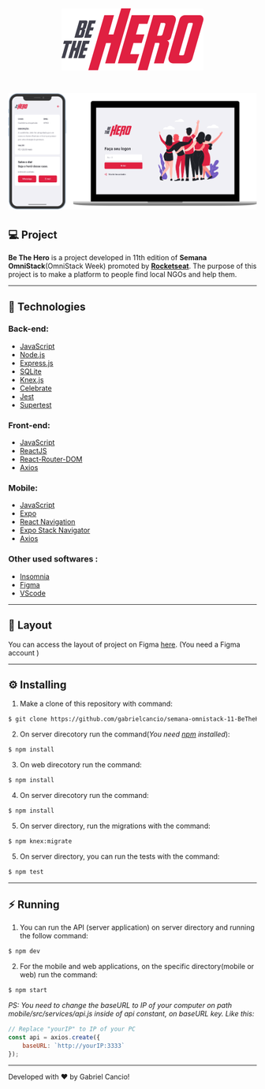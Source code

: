 <h1 align="center">
  <img src="./.github/logo.svg">
</h1>

<h1 align="center">
  <img src="./.github/bethehero.png" />
</h1>

## :computer: Project
**Be The Hero** is a project developed in 11th edition of **Semana OmniStack**(OmniStack Week) promoted by **[Rocketseat](https://github.com/Rocketseat)**. The purpose of this project is to make a platform to people find local NGOs and help them. 

---

## :rocket: Technologies
### **Back-end:**
- [JavaScript](hhttps://developer.mozilla.org/en-US/docs/Web/JavaScript)
- [Node.js](https://nodejs.org/en/)
- [Express.js](https://expressjs.com/)
- [SQLite](https://www.sqlite.org/index.html)
- [Knex.js](http://knexjs.org/)
- [Celebrate](https://github.com/arb/celebrate)
- [Jest](https://jestjs.io/)
- [Supertest](https://github.com/visionmedia/supertest)

### **Front-end:**
- [JavaScript](hhttps://developer.mozilla.org/en-US/docs/Web/JavaScript)
- [ReactJS](https://pt-br.reactjs.org/)
- [React-Router-DOM](https://reactrouter.com/web/guides/quick-start)
- [Axios](https://github.com/axios/axios)

### **Mobile:**
- [JavaScript](hhttps://developer.mozilla.org/en-US/docs/Web/JavaScript)
- [Expo](https://expo.io/)
- [React Navigation](https://reactnavigation.org/docs/getting-started/)
- [Expo Stack Navigator](https://reactnavigation.org/docs/stack-navigator/)
- [Axios](https://github.com/axios/axios)

### **Other used softwares :**
- [Insomnia](https://insomnia.rest/download)
- [Figma](https://www.figma.com)
- [VScode](https://code.visualstudio.com/)

---

## 🔖 Layout
You can access the layout of project on Figma [here](https://www.figma.com/file/2C2yvw7jsCOGmaNUDftX9n/Be-The-Hero---OmniStack-11?node-id=37%3A394). (You need a Figma account )

---

## :gear: Installing
1. Make a clone of this repository with command: 
```bash
$ git clone https://github.com/gabrielcancio/semana-omnistack-11-BeTheHero.git
```

2. On server direcotory run the command(*You need [npm](https://www.npmjs.com/get-npm) installed*): 
```bash
$ npm install 
```
3. On web direcotory run the command: 
```bash
$ npm install
```
4. On server direcotory run the command:
```bash
$ npm install

```
5. On server directory, run the migrations with the command:
```bash
$ npm knex:migrate
```
5. On server directory, you can run the tests with the command:
```bash
$ npm test
```

---

## :zap: Running
1. You can run the API (server application) on server directory and running the follow command:
```bash
$ npm dev
``` 

2. For the mobile and web applications, on the specific directory(mobile or web) run the command:
```bash
$ npm start
``` 

*PS: You need to change the baseURL to IP of your computer on path mobile/src/services/api.js inside of api constant, on baseURL key. Like this:*

```javascript
// Replace "yourIP" to IP of your PC
const api = axios.create({
    baseURL: `http://yourIP:3333`
});
```
---
Developed with :heart: by Gabriel Cancio!
